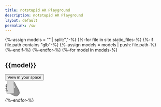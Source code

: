 ```yaml
---
title: notstupid AR Playground
description: notstupid AR Playground
layout: default
permalink: /sw
---
```

{%-assign models = "" | split:","-%}
{%-for file in site.static_files-%}
    {%-if file.path contains "glb"-%}
        {%-assign models = models | push: file.path-%}
    {%-endif-%}
{%-endfor-%}
{%-for model in models-%}
<h2>{{model}}</h2>
<model-viewer src="{{-model-}}"
              ios-src="{{-model | replace: "glb", "usdz"-}}"
              poster="/assets/logo.png"
              exposure="1"
              environment-image="/assets/env/garage.hdr"
              shadow-intensity="1"
              ar
              ar-modes="scene-viewer quick-look"
              ar-scale="fixed"
              reveal="interaction"
              camera-controls
              quick-look-browsers="safari chrome">
    <button slot="ar-button" id="ar-button">
        View in your space
    </button>
    <div id="ar-prompt">
        <img src="/assets/images/hand.png">
    </div>
</model-viewer>
{%-endfor-%}